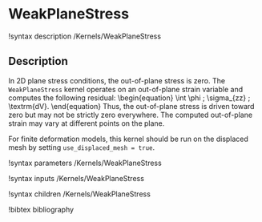 # WeakPlaneStress

!syntax description /Kernels/WeakPlaneStress

## Description

In 2D plane stress conditions, the out-of-plane stress is zero.  The `WeakPlaneStress` kernel
operates on an out-of-plane strain variable and computes the following residual:
\begin{equation}
  \int \phi \; \sigma_{zz} \; \textrm{dV}.
\end{equation}
Thus, the out-of-plane stress is driven toward zero but may not be strictly zero everywhere.
The computed out-of-plane strain may vary at different points on the plane.

For finite deformation models, this kernel should be run on the displaced mesh by setting
`use_displaced_mesh = true`.

!syntax parameters /Kernels/WeakPlaneStress

!syntax inputs /Kernels/WeakPlaneStress

!syntax children /Kernels/WeakPlaneStress

!bibtex bibliography
